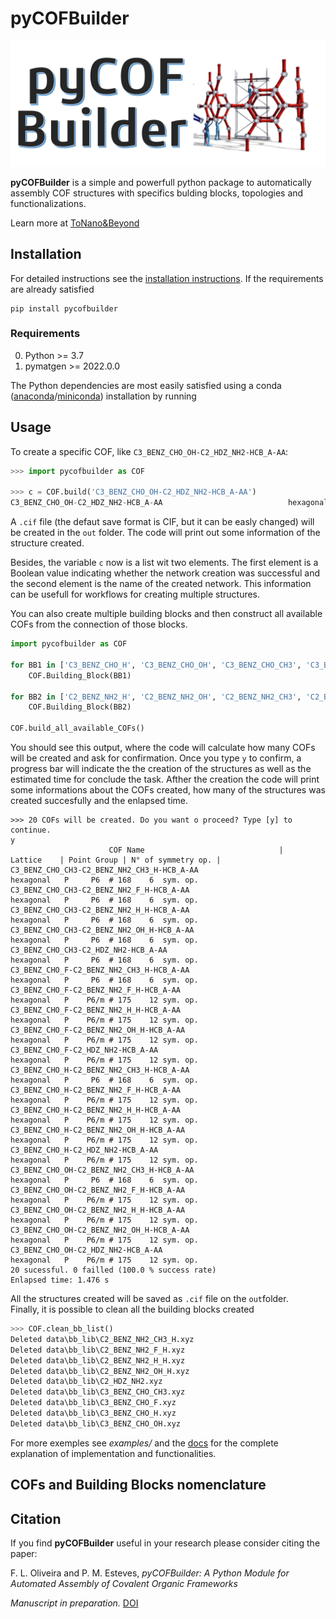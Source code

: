 pyCOFBuilder
========================

![puCOFBuilder](docs/header.png)

**pyCOFBuilder** is a simple and powerfull python package to automatically assembly COF structures with specifics bulding blocks, topologies and functionalizations.

Learn more at [ToNano&Beyond](https://tonanoandbeyondblog.wordpress.com/)


## Installation

For detailed instructions see the [installation instructions](https://tonanoandbeyondblog.wordpress.com/).
If the requirements are already satisfied
```
pip install pycofbuilder
```

### Requirements
0. Python >= 3.7
1. pymatgen >= 2022.0.0


The Python dependencies are most easily satisfied using a conda
([anaconda](https://www.anaconda.com/distribution)/[miniconda](https://docs.conda.io/en/latest/miniconda.html))
installation by running

## Usage

To create a specific COF, like `C3_BENZ_CHO_OH-C2_HDZ_NH2-HCB_A-AA`:
```python
>>> import pycofbuilder as COF

>>> c = COF.build('C3_BENZ_CHO_OH-C2_HDZ_NH2-HCB_A-AA')
C3_BENZ_CHO_OH-C2_HDZ_NH2-HCB_A-AA                            hexagonal   P    P6/m # 175    12 sym. op.
```

A `.cif` file (the defaut save format is CIF, but it can be easly changed) will be created in the `out` folder. The code will print out some information of the structure created.

Besides, the variable `c` now is a list wit two elements. The first element is a Boolean value indicating whether the network creation was successful and the second element is the name of the created network. This information can be usefull for workflows for creating multiple structures.

You can also create multiple building blocks and then construct all available COFs from the connection of those blocks.

```python
import pycofbuilder as COF

for BB1 in ['C3_BENZ_CHO_H', 'C3_BENZ_CHO_OH', 'C3_BENZ_CHO_CH3', 'C3_BENZ_CHO_F']:
	COF.Building_Block(BB1)
	
for BB2 in ['C2_BENZ_NH2_H', 'C2_BENZ_NH2_OH', 'C2_BENZ_NH2_CH3', 'C2_BENZ_NH2_F']:
	COF.Building_Block(BB2)

COF.build_all_available_COFs()

```

You should see this output, where the code will calculate how many COFs will be created and ask for confirmation. Once you type `y` to confirm, a progress bar will indicate the the creation of the structures as well as the estimated time for conclude the task. Afther the creation the code will print some informations about the COFs created, how many of the structures was created succesfully and the enlapsed time.  

```
>>> 20 COFs will be created. Do you want o proceed? Type [y] to continue.
y
                      COF Name                              |    Lattice    | Point Group | N° of symmetry op. |
C3_BENZ_CHO_CH3-C2_BENZ_NH2_CH3_H-HCB_A-AA                    hexagonal   P     P6  # 168    6  sym. op.
C3_BENZ_CHO_CH3-C2_BENZ_NH2_F_H-HCB_A-AA                      hexagonal   P     P6  # 168    6  sym. op.
C3_BENZ_CHO_CH3-C2_BENZ_NH2_H_H-HCB_A-AA                      hexagonal   P     P6  # 168    6  sym. op.
C3_BENZ_CHO_CH3-C2_BENZ_NH2_OH_H-HCB_A-AA                     hexagonal   P     P6  # 168    6  sym. op.
C3_BENZ_CHO_CH3-C2_HDZ_NH2-HCB_A-AA                           hexagonal   P     P6  # 168    6  sym. op.
C3_BENZ_CHO_F-C2_BENZ_NH2_CH3_H-HCB_A-AA                      hexagonal   P     P6  # 168    6  sym. op.
C3_BENZ_CHO_F-C2_BENZ_NH2_F_H-HCB_A-AA                        hexagonal   P    P6/m # 175    12 sym. op.
C3_BENZ_CHO_F-C2_BENZ_NH2_H_H-HCB_A-AA                        hexagonal   P    P6/m # 175    12 sym. op.
C3_BENZ_CHO_F-C2_BENZ_NH2_OH_H-HCB_A-AA                       hexagonal   P    P6/m # 175    12 sym. op.
C3_BENZ_CHO_F-C2_HDZ_NH2-HCB_A-AA                             hexagonal   P    P6/m # 175    12 sym. op.
C3_BENZ_CHO_H-C2_BENZ_NH2_CH3_H-HCB_A-AA                      hexagonal   P     P6  # 168    6  sym. op.
C3_BENZ_CHO_H-C2_BENZ_NH2_F_H-HCB_A-AA                        hexagonal   P    P6/m # 175    12 sym. op.
C3_BENZ_CHO_H-C2_BENZ_NH2_H_H-HCB_A-AA                        hexagonal   P    P6/m # 175    12 sym. op.
C3_BENZ_CHO_H-C2_BENZ_NH2_OH_H-HCB_A-AA                       hexagonal   P    P6/m # 175    12 sym. op.
C3_BENZ_CHO_H-C2_HDZ_NH2-HCB_A-AA                             hexagonal   P    P6/m # 175    12 sym. op.
C3_BENZ_CHO_OH-C2_BENZ_NH2_CH3_H-HCB_A-AA                     hexagonal   P     P6  # 168    6  sym. op.
C3_BENZ_CHO_OH-C2_BENZ_NH2_F_H-HCB_A-AA                       hexagonal   P    P6/m # 175    12 sym. op.
C3_BENZ_CHO_OH-C2_BENZ_NH2_H_H-HCB_A-AA                       hexagonal   P    P6/m # 175    12 sym. op.
C3_BENZ_CHO_OH-C2_BENZ_NH2_OH_H-HCB_A-AA                      hexagonal   P    P6/m # 175    12 sym. op.
C3_BENZ_CHO_OH-C2_HDZ_NH2-HCB_A-AA                            hexagonal   P    P6/m # 175    12 sym. op.
20 sucessful. 0 failled (100.0 % success rate)
Enlapsed time: 1.476 s
```

All the structures created will be saved as `.cif` file on the `out`folder.  
Finally, it is possible to clean all the building blocks created

```python
>>> COF.clean_bb_list()
Deleted data\bb_lib\C2_BENZ_NH2_CH3_H.xyz
Deleted data\bb_lib\C2_BENZ_NH2_F_H.xyz
Deleted data\bb_lib\C2_BENZ_NH2_H_H.xyz
Deleted data\bb_lib\C2_BENZ_NH2_OH_H.xyz
Deleted data\bb_lib\C2_HDZ_NH2.xyz
Deleted data\bb_lib\C3_BENZ_CHO_CH3.xyz
Deleted data\bb_lib\C3_BENZ_CHO_F.xyz
Deleted data\bb_lib\C3_BENZ_CHO_H.xyz
Deleted data\bb_lib\C3_BENZ_CHO_OH.xyz
```

For more exemples see _examples/_ and the [docs](https://github.com/lipelopesoliveira/pyCOFBuilder/examples.html)
for the complete explanation of implementation and functionalities.


## COFs and Building Blocks nomenclature





## Citation

If you find **pyCOFBuilder** useful in your research please consider citing the paper:

F. L. Oliveira and P. M. Esteves,
*pyCOFBuilder: A Python Module for Automated Assembly of Covalent Organic Frameworks*

*Manuscript in preparation.* [DOI](https://doi.org/)
